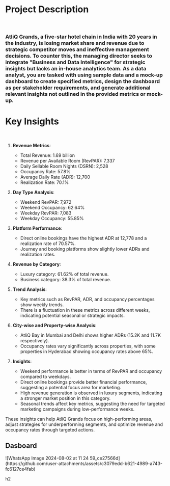 <h1>Project Description</h1>
<br>
<h3>
  AtliQ Grands, a five-star hotel chain in India with 20 years in the industry, is losing market share and revenue due to strategic competitor moves and ineffective management decisions. To counter this, the managing director seeks to integrate "Business and Data Intelligence" for strategic insights but lacks an in-house analytics team. As a data analyst, you are tasked with using sample data and a mock-up dashboard to create specified metrics, design the dashboard as per stakeholder requirements, and generate additional relevant insights not outlined in the provided metrics or mock-up.
</h3>

<h1>Key Insights</h1>
<br>

1. **Revenue Metrics**:
   - Total Revenue: 1.69 billion
   - Revenue per Available Room (RevPAR): 7,337
   - Daily Sellable Room Nights (DSRN): 2,528
   - Occupancy Rate: 57.8%
   - Average Daily Rate (ADR): 12,700
   - Realization Rate: 70.1%

2. **Day Type Analysis**:
   - Weekend RevPAR: 7,972
   - Weekend Occupancy: 62.64%
   - Weekday RevPAR: 7,083
   - Weekday Occupancy: 55.85%

3. **Platform Performance**:
   - Direct online bookings have the highest ADR at 12,778 and a realization rate of 70.57%.
   - Journey and booking platforms show slightly lower ADRs and realization rates.

4. **Revenue by Category**:
   - Luxury category: 61.62% of total revenue.
   - Business category: 38.3% of total revenue.

5. **Trend Analysis**:
   - Key metrics such as RevPAR, ADR, and occupancy percentages show weekly trends.
   - There is a fluctuation in these metrics across different weeks, indicating potential seasonal or strategic impacts.

6. **City-wise and Property-wise Analysis**:
   - AtliQ Bay in Mumbai and Delhi shows higher ADRs (15.2K and 11.7K respectively).
   - Occupancy rates vary significantly across properties, with some properties in Hyderabad showing occupancy rates above 65%.

7. **Insights**:
   - Weekend performance is better in terms of RevPAR and occupancy compared to weekdays.
   - Direct online bookings provide better financial performance, suggesting a potential focus area for marketing.
   - High revenue generation is observed in luxury segments, indicating a stronger market position in this category.
   - Seasonal trends affect key metrics, suggesting the need for targeted marketing campaigns during low-performance weeks.

These insights can help AtliQ Grands focus on high-performing areas, adjust strategies for underperforming segments, and optimize revenue and occupancy rates through targeted actions.

<h2> Dasboard </h2>
![WhatsApp Image 2024-08-02 at 11 24 59_ce27566d](https://github.com/user-attachments/assets/c3079edd-b621-4989-a743-fc6127ce4fab)


h2
